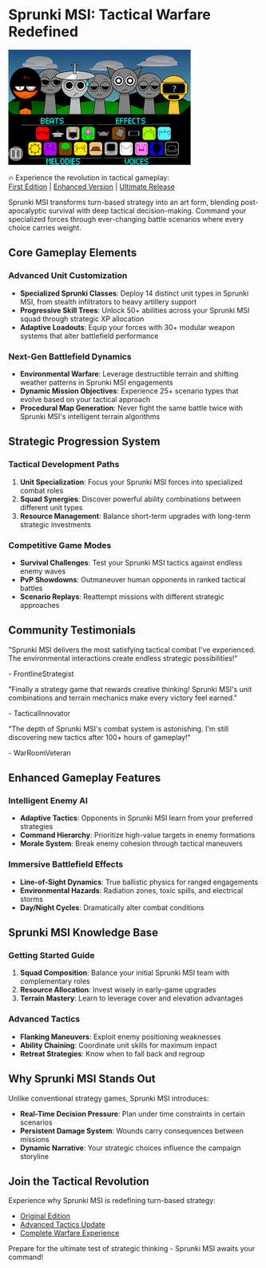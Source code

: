 # Sprunki MSI: Tactical Warfare Redefined

![Sprunki MSI](https://raw.githubusercontent.com/sprunkiscrunkly/sprunki-msi/refs/heads/main/sprunki-msi.png "Sprunki MSI")

🔥 Experience the revolution in tactical gameplay:  
[First Edition](https://sprunksters.com/sprunki-msi/ "Sprunki MSI") | 
[Enhanced Version](https://sprunkiscrunkly.com/sprunki-msi/ "Sprunki MSI") | 
[Ultimate Release](https://sprunkipyramixed.com/sprunki-msi/ "Sprunki MSI")

Sprunki MSI transforms turn-based strategy into an art form, blending post-apocalyptic survival with deep tactical decision-making. Command your specialized forces through ever-changing battle scenarios where every choice carries weight.

## Core Gameplay Elements

### Advanced Unit Customization
- **Specialized Sprunki Classes**: Deploy 14 distinct unit types in Sprunki MSI, from stealth infiltrators to heavy artillery support
- **Progressive Skill Trees**: Unlock 50+ abilities across your Sprunki MSI squad through strategic XP allocation
- **Adaptive Loadouts**: Equip your forces with 30+ modular weapon systems that alter battlefield performance

### Next-Gen Battlefield Dynamics
- **Environmental Warfare**: Leverage destructible terrain and shifting weather patterns in Sprunki MSI engagements
- **Dynamic Mission Objectives**: Experience 25+ scenario types that evolve based on your tactical approach
- **Procedural Map Generation**: Never fight the same battle twice with Sprunki MSI's intelligent terrain algorithms

## Strategic Progression System

### Tactical Development Paths
1. **Unit Specialization**: Focus your Sprunki MSI forces into specialized combat roles
2. **Squad Synergies**: Discover powerful ability combinations between different unit types
3. **Resource Management**: Balance short-term upgrades with long-term strategic investments

### Competitive Game Modes
- **Survival Challenges**: Test your Sprunki MSI tactics against endless enemy waves
- **PvP Showdowns**: Outmaneuver human opponents in ranked tactical battles
- **Scenario Replays**: Reattempt missions with different strategic approaches

## Community Testimonials

"Sprunki MSI delivers the most satisfying tactical combat I've experienced. The environmental interactions create endless strategic possibilities!"

\- FrontlineStrategist

"Finally a strategy game that rewards creative thinking! Sprunki MSI's unit combinations and terrain mechanics make every victory feel earned."

\- TacticalInnovator

"The depth of Sprunki MSI's combat system is astonishing. I'm still discovering new tactics after 100+ hours of gameplay!"

\- WarRoomVeteran

## Enhanced Gameplay Features

### Intelligent Enemy AI
- **Adaptive Tactics**: Opponents in Sprunki MSI learn from your preferred strategies
- **Command Hierarchy**: Prioritize high-value targets in enemy formations
- **Morale System**: Break enemy cohesion through tactical maneuvers

### Immersive Battlefield Effects
- **Line-of-Sight Dynamics**: True ballistic physics for ranged engagements
- **Environmental Hazards**: Radiation zones, toxic spills, and electrical storms
- **Day/Night Cycles**: Dramatically alter combat conditions

## Sprunki MSI Knowledge Base

### Getting Started Guide
1. **Squad Composition**: Balance your initial Sprunki MSI team with complementary roles
2. **Resource Allocation**: Invest wisely in early-game upgrades
3. **Terrain Mastery**: Learn to leverage cover and elevation advantages

### Advanced Tactics
- **Flanking Maneuvers**: Exploit enemy positioning weaknesses
- **Ability Chaining**: Coordinate unit skills for maximum impact
- **Retreat Strategies**: Know when to fall back and regroup

## Why Sprunki MSI Stands Out

Unlike conventional strategy games, Sprunki MSI introduces:
- **Real-Time Decision Pressure**: Plan under time constraints in certain scenarios
- **Persistent Damage System**: Wounds carry consequences between missions
- **Dynamic Narrative**: Your strategic choices influence the campaign storyline

## Join the Tactical Revolution

Experience why Sprunki MSI is redefining turn-based strategy:
- [Original Edition](https://sprunksters.com/sprunki-msi/)
- [Advanced Tactics Update](https://sprunkiscrunkly.com/sprunki-msi/)
- [Complete Warfare Experience](https://sprunkipyramixed.com/sprunki-msi/)

Prepare for the ultimate test of strategic thinking - Sprunki MSI awaits your command!
